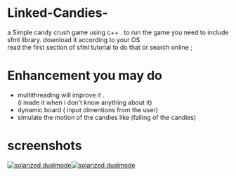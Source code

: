 # Linked-Candies-
a Simple candy crush game using c++ .
to run the game you need to include sfml library.
download it according to your OS  
read the first section of sfml tutorial to do that
or search online ; 
# Enhancement you may do
 - multithreading will improve it .<br />
   (i made it when  i don't know anything about it)<br />
- dynamic board ( input dimentions from the user) <br />
- simulate the motion of the candies like (falling of the candies)<br />
# screenshots
  
[![solarized dualmode](https://github.com/Abdalrahman323/candy-crush-game/blob/master/Screenshots/1.jpg)](screenshot1)[![solarized dualmode](https://github.com/Abdalrahman323/candy-crush-game/blob/master/Screenshots/6.jpg)](screenshot2)



